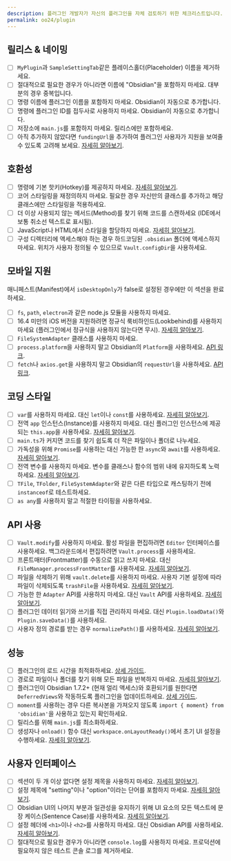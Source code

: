 ```yaml
---
description: 플러그인 개발자가 자신의 플러그인을 자체 검토하기 위한 체크리스트입니다.
permalink: oo24/plugin
---
```

## 릴리스 & 네이밍

- [ ] `MyPlugin`과 `SampleSettingTab`같은 플레이스홀더(Placeholder) 이름을 제거하세요.
- [ ] 절대적으로 필요한 경우가 아니라면 이름에 "Obsidian"을 포함하지 마세요. 대부분의 경우 중복입니다.
- [ ] 명령 이름에 플러그인 이름을 포함하지 마세요. Obsidian이 자동으로 추가합니다.
- [ ] 명령에 플러그인 ID를 접두사로 사용하지 마세요. Obsidian이 자동으로 추가합니다.
- [ ] 저장소에 `main.js`를 포함하지 마세요. 릴리스에만 포함하세요.
- [ ] 아직 추가하지 않았다면 `fundingUrl`을 추가하여 플러그인 사용자가 지원을 보여줄 수 있도록 고려해 보세요. [자세히 알아보기](https://docs.obsidian.md/Reference/Manifest#fundingUrl).

## 호환성

- [ ] 명령에 기본 핫키(Hotkey)를 제공하지 마세요. [자세히 알아보기](https://docs.obsidian.md/Plugins/Releasing/Plugin+guidelines#Avoid+setting+a+default+hotkey+for+commands).
- [ ] 코어 스타일링을 재정의하지 마세요. 필요한 경우 자신만의 클래스를 추가하고 해당 클래스에만 스타일링을 적용하세요.
- [ ] 더 이상 사용되지 않는 메서드(Method)를 찾기 위해 코드를 스캔하세요 (IDE에서 보통 취소선 텍스트로 표시됨).
- [ ] JavaScript나 HTML에서 스타일을 할당하지 마세요. [자세히 알아보기](https://docs.obsidian.md/Plugins/Releasing/Plugin+guidelines#No+hardcoded+styling).
- [ ] 구성 디렉터리에 액세스해야 하는 경우 하드코딩된 `.obsidian` 폴더에 액세스하지 마세요. 위치가 사용자 정의될 수 있으므로 `Vault.configDir`을 사용하세요.

## 모바일 지원

매니페스트(Manifest)에서 `isDesktopOnly`가 false로 설정된 경우에만 이 섹션을 완료하세요.

- [ ] `fs`, `path`, `electron`과 같은 node.js 모듈을 사용하지 마세요.
- [ ] 16.4 미만의 iOS 버전을 지원하려면 정규식 룩비하인드(Lookbehind)를 사용하지 마세요 (플러그인에서 정규식을 사용하지 않는다면 무시). [자세히 알아보기](https://docs.obsidian.md/Plugins/Getting+started/Mobile+development#Lookbehind+in+regular+expressions).
- [ ] `FileSystemAdapter` 클래스를 사용하지 마세요.
- [ ] `process.platform`을 사용하지 말고 Obsidian의 `Platform`을 사용하세요. [API 링크](https://docs.obsidian.md/Reference/TypeScript+API/Platform).
- [ ] `fetch`나 `axios.get`을 사용하지 말고 Obsidian의 `requestUrl`을 사용하세요. [API 링크](https://docs.obsidian.md/Reference/TypeScript+API/requestUrl).

## 코딩 스타일

- [ ] `var`를 사용하지 마세요. 대신 `let`이나 `const`를 사용하세요. [자세히 알아보기](https://javascript.plainenglish.io/4-reasons-why-var-is-considered-obsolete-in-modern-javascript-a30296b5f08f).
- [ ] 전역 `app` 인스턴스(Instance)를 사용하지 마세요. 대신 플러그인 인스턴스에 제공되는 `this.app`을 사용하세요. [자세히 알아보기](https://docs.obsidian.md/Plugins/Releasing/Plugin+guidelines#Avoid%20using%20global%20app%20instance).
- [ ] `main.ts`가 커지면 코드를 찾기 쉽도록 더 작은 파일이나 폴더로 나누세요.
- [ ] 가독성을 위해 `Promise`를 사용하는 대신 가능한 한 `async`와 `await`를 사용하세요. [자세히 알아보기](https://docs.obsidian.md/Plugins/Releasing/Plugin+guidelines#Prefer+async%2Fawait+over+Promise).
- [ ] 전역 변수를 사용하지 마세요. 변수를 클래스나 함수의 범위 내에 유지하도록 노력하세요. [자세히 알아보기](http://wiki.c2.com/?GlobalVariablesAreBad).
- [ ] `TFile`, `TFolder`, `FileSystemAdapter`와 같은 다른 타입으로 캐스팅하기 전에 `instanceof`로 테스트하세요.
- [ ] `as any`를 사용하지 말고 적절한 타이핑을 사용하세요.

## API 사용

- [ ] `Vault.modify`를 사용하지 마세요. 활성 파일을 편집하려면 `Editor` 인터페이스를 사용하세요. 백그라운드에서 편집하려면 `Vault.process`를 사용하세요.
- [ ] 프론트매터(Frontmatter)를 수동으로 읽고 쓰지 마세요. 대신 `FileManager.processFrontMatter`를 사용하세요. [자세히 알아보기](https://docs.obsidian.md/Plugins/Releasing/Plugin+guidelines#Prefer+%60FileManager.processFrontMatter%60+to+modify+frontmatter+of+a+note).
- [ ] 파일을 삭제하기 위해 `vault.delete`를 사용하지 마세요. 사용자 기본 설정에 따라 파일이 삭제되도록 `trashFile`을 사용하세요. [자세히 알아보기](https://docs.obsidian.md/Reference/TypeScript+API/FileManager/trashFile).
- [ ] 가능한 한 `Adapter` API를 사용하지 마세요. 대신 `Vault` API를 사용하세요. [자세히 알아보기](https://docs.obsidian.md/Plugins/Releasing/Plugin+guidelines#Prefer+the+Vault+API+over+the+Adapter+API).
- [ ] 플러그인 데이터 읽기와 쓰기를 직접 관리하지 마세요. 대신 `Plugin.loadData()`와 `Plugin.saveData()`를 사용하세요.
- [ ] 사용자 정의 경로를 받는 경우 `normalizePath()`를 사용하세요. [자세히 알아보기](https://docs.obsidian.md/Reference/TypeScript+API/normalizePath).

## 성능

- [ ] 플러그인의 로드 시간을 최적화하세요. [상세 가이드](https://docs.obsidian.md/Plugins/Guides/Optimizing+plugin+load+time).
- [ ] 경로로 파일이나 폴더를 찾기 위해 모든 파일을 반복하지 마세요. [자세히 알아보기](https://docs.obsidian.md/Plugins/Releasing/Plugin+guidelines#Avoid+iterating+all+files+to+find+a+file+by+its+path).
- [ ] 플러그인이 Obsidian 1.7.2+ (현재 얼리 액세스)와 호환되기를 원한다면 `DeferredViews`와 작동하도록 플러그인을 업데이트하세요. [상세 가이드](https://docs.obsidian.md/Plugins/Guides/Understanding+deferred+views).
- [ ] `moment`를 사용하는 경우 다른 복사본을 가져오지 않도록 `import { moment} from 'obsidian'`을 사용하고 있는지 확인하세요.
- [ ] 릴리스를 위해 `main.js`를 최소화하세요.
- [ ] 생성자나 `onload()` 함수 대신 `workspace.onLayoutReady()`에서 초기 UI 설정을 수행하세요. [자세히 알아보기](https://docs.obsidian.md/Plugins/Guides/Optimizing+plugin+load+time#If+you+have+code+that+you+want+to+run+at+startup%2C+where+should+it+go%3F).

## 사용자 인터페이스

- [ ] 섹션이 두 개 이상 없다면 설정 제목을 사용하지 마세요. [자세히 알아보기](https://docs.obsidian.md/Plugins/Releasing/Plugin+guidelines#Only+use+headings+under+settings+if+you+have+more+than+one+section).
- [ ] 설정 제목에 "setting"이나 "option"이라는 단어를 포함하지 마세요. [자세히 알아보기](https://docs.obsidian.md/Plugins/Releasing/Plugin+guidelines#Avoid+%22settings%22+in+settings+headings).
- [ ] Obsidian UI의 나머지 부분과 일관성을 유지하기 위해 UI 요소의 모든 텍스트에 문장 케이스(Sentence Case)를 사용하세요. [자세히 알아보기](https://en.wiktionary.org/wiki/sentence_case).
- [ ] 설정 헤더에 `<h1>`이나 `<h2>`를 사용하지 마세요. 대신 Obsidian API를 사용하세요. [자세히 알아보기](https://docs.obsidian.md/Plugins/Releasing/Plugin+guidelines#Use+%60setHeading%60+instead+of+a+%60%3Ch1%3E%60%2C+%60%3Ch2%3E%60).
- [ ] 절대적으로 필요한 경우가 아니라면 `console.log`를 사용하지 마세요. 프로덕션에 필요하지 않은 테스트 콘솔 로그를 제거하세요.
